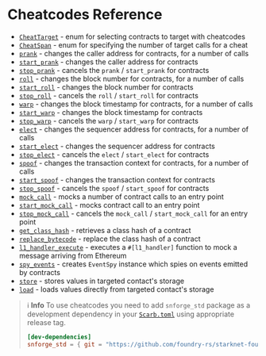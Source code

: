 # Cheatcodes Reference

- [`CheatTarget`](cheatcodes/cheat_target.md) - enum for selecting contracts to target with cheatcodes
- [`CheatSpan`](cheatcodes/cheat_span.md) - enum for specifying the number of target calls for a cheat
- [`prank`](cheatcodes/caller_address#prank) - changes the caller address for contracts, for a number of calls
- [`start_prank`](cheatcodes/caller_address#start_prank) - changes the caller address for contracts
- [`stop_prank`](cheatcodes/caller_address#stop_prank) - cancels the `prank` / `start_prank` for contracts
- [`roll`](cheatcodes/block_number#roll) - changes the block number for contracts, for a number of calls
- [`start_roll`](cheatcodes/block_number#start_roll) - changes the block number for contracts
- [`stop_roll`](cheatcodes/block_number#stop_roll) - cancels the `roll` / `start_roll` for contracts
- [`warp`](cheatcodes/block_timestamp#warp) - changes the block timestamp for contracts, for a number of calls
- [`start_warp`](cheatcodes/block_timestamp#start_warp) - changes the block timestamp for contracts
- [`stop_warp`](cheatcodes/block_timestamp#stop_warp) - cancels the `warp` / `start_warp` for contracts
- [`elect`](cheatcodes/sequencer_address/elect.md) - changes the sequencer address for contracts, for a number of calls
- [`start_elect`](cheatcodes/sequencer_address/start_elect.md) - changes the sequencer address for contracts
- [`stop_elect`](cheatcodes/sequencer_address/stop_elect.md) - cancels the `elect` / `start_elect` for contracts
- [`spoof`](cheatcodes/tx_info/spoof.md) - changes the transaction context for contracts, for a number of calls
- [`start_spoof`](cheatcodes/tx_info/start_spoof.md) - changes the transaction context for contracts
- [`stop_spoof`](cheatcodes/tx_info/stop_spoof.md) - cancels the `spoof` / `start_spoof` for contracts
- [`mock_call`](cheatcodes/mock/mock_call.md) - mocks a number of contract calls to an entry point
- [`start_mock_call`](cheatcodes/mock/start_mock_call.md) - mocks contract call to an entry point
- [`stop_mock_call`](cheatcodes/mock/stop_mock_call.md) - cancels the `mock_call` / `start_mock_call` for an entry point
- [`get_class_hash`](cheatcodes/get_class_hash.md) - retrieves a class hash of a contract
- [`replace_bytecode`](cheatcodes/replace_bytecode.md) - replace the class hash of a contract
- [`l1_handler_execute`](cheatcodes/l1_handler_execute.md) - executes a `#[l1_handler]` function to mock a message arriving from Ethereum
- [`spy_events`](cheatcodes/spy_events.md) - creates `EventSpy` instance which spies on events emitted by contracts
- [`store`](cheatcodes/store.md) - stores values in targeted contact's storage
- [`load`](cheatcodes/load.md) - loads values directly from targeted contact's storage

> ℹ️ **Info**
> To use cheatcodes you need to add `snforge_std` package as a development dependency in
> your [`Scarb.toml`](https://docs.swmansion.com/scarb/docs/guides/dependencies.html#development-dependencies)
> using appropriate release tag.
>
> ```toml
> [dev-dependencies]
> snforge_std = { git = "https://github.com/foundry-rs/starknet-foundry.git", tag = "v0.12.0" }
> ```
